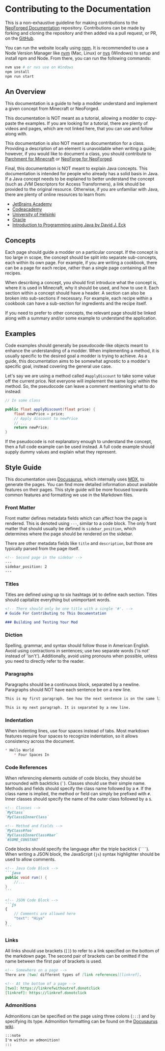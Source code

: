 # Contributing to the Documentation

This is a non-exhaustive guideline for making contributions to the [NeoForged Documentation][docs] repository. Contributions can be made by forking and cloning the repository and then added via a pull request, or PR, on the [GitHub][docs].

You can run the website locally using [npm]. It is recommended to use a Node Version Manager like [nvm] (Mac, Linux) or [nvs] (Windows) to setup and install npm and Node. From there, you can run the following commands:

```bash
nvm use # or nvs use on Windows
npm install
npm run start
```

## An Overview

This documentation is a guide to help a modder understand and implement a given concept from Minecraft or NeoForged.

This documentation is NOT meant as a tutorial, allowing a modder to copy-paste the examples. If you are looking for a tutorial, there are plenty of videos and pages, which are not linked here, that you can use and follow along with.

This documentation is also NOT meant as documentation for a class. Providing a description of an element is unavoidable when writing a guide; however, if you would like to document a class, you should contribute to [Parchment for Minecraft][parchment] or [NeoForge for NeoForged][neo].

Final, this documentation is NOT meant to explain Java concepts. This documentation is intended for people who already has a solid basis in Java. If a Java concept needs to be explained to better understand the concept (such as JVM Descriptors for Access Transformers), a link should be provided to the original resource. Otherwise, if you are unfamiliar with Java, there are plenty of online resources to learn from:

* [JetBrains Academy][jetbrains]
* [Codeacademy][codeacademy]
* [University of Helsinki][helsinki]
* [Oracle][oracle]
* [Introduction to Programming using Java by David J. Eck][eck]

## Concepts

Each page should guide a modder on a particular concept. If the concept is too large in scope, the concept should be split into separate sub-concepts, each within its own page. For example, if you are writing  a cookbook, there can be a page for each recipe, rather than a single page containing all the recipes.

When describing a concept, you should first introduce what the concept is, where it is used in Minecraft, why it should be used, and how to use it. Each section within a concept should have a header. A section can also be broken into sub-sections if necessary. For example, each recipe within a cookbook can have a sub-section for ingredients and the recipe itself.

If you need to prefer to other concepts, the relevant page should be linked along with a summary and/or some example to understand the application.

## Examples

Code examples should generally be pseudocode-like objects meant to enhance the understanding of a modder. When implementing a method, it is usually specific to the desired goal a modder is trying to achieve. As a guide, this documentation aims to be somewhat agnostic to a modder's specific goal, instead covering the general use case.

Let's say we are using a method called `#applyDiscount` to take some value off the current price. Not everyone will implement the same logic within the method. So, the pseudocode can leave a comment mentioning what to do instead:

```java
// In some class

public float applyDiscount(float price) {
    float newPrice = price;
    // Apply discount to newPrice
    // ...
    return newPrice;
}
```

If the pseudocode is not explanatory enough to understand the concept, then a full code example can be used instead. A full code example should supply dummy values and explain what they represent.

## Style Guide

This documentation uses [Docusaurus][docusaurus], which internally uses [MDX][mdx], to generate the pages. You can find more detailed information about available features on their pages. This style guide will be more focused towards common features and formatting we use in the Markdown files.

### Front Matter

Front matter defines metadata fields which can affect how the page is rendered. This is denoted using `---`, similar to a code block. The only front matter that should usually be defined is `sidebar_position`, which determines where the page should be rendered on the sidebar.

There are other metadata fields like `title` and `description`, but those are typically parsed from the page itself.

```md
<!-- Second page in the sidebar -->
---
sidebar_position: 2
---
```

### Titles

Titles are defined using up to six hashtags (`#`) to define each section. Titles should capitalize everything but unimportant words.

```md
<!-- There should only be one title with a single '#'. -->
# Guide For Contributing to This Documentation

### Building and Testing Your Mod
```

### Diction

Spelling, grammar, and syntax should follow those in American English. Avoid using contractions in sentences; use two separate words ('is not' instead of 'isn't'). Additionally, avoid using pronouns when possible, unless you need to directly refer to the reader.

### Paragraphs

Paragraphs should be a continuous block, separated by a newline. Paragraphs should NOT have each sentence be on a new line.

```md
This is my first paragraph. See how the next sentence is on the same line? You can use word wrapping in your editor to stop the line from going off the screen.

This is my next paragraph. It is separated by a new line.
```

### Indentation

When indenting lines, use four spaces instead of tabs. Most markdown features require four spaces to recognize indentation, so it allows consistency across the document.

```md
* Hello World
    * Four Spaces In
```

### Code References

When referencing elements outside of code blocks, they should be surrounded with backticks (`` ` ``). Classes should use their simple name. Methods and fields should specify the class name followed by a `#`. If the class name is implied, the method or field can simply be prefixed with `#`. Inner classes should specify the name of the outer class followed by a `$`.

```md
<!-- Classes -->
`MyClass`
`MyClass$InnerClass`

<!-- Method and Fields -->
`MyClass#foo`
`MyClass$InnerClass#bar`
`#SOME_CONSTANT`
```

Code blocks should specify the language after the triple backtick (`` ``` ``). When writing a JSON block, the JavaScript (`js`) syntax highlighter should be used to allow comments.

````md
<!-- Java Code Block -->
```java
public void run() {
    //...
}
```

<!-- JSON Code Block -->
```js
{
    // Comments are allowed here
    "text": "Hiya"
}
```
````

### Links

All links should use brackets (`[]`) to refer to a link specified on the bottom of the markdown page. The second pair of brackets can be omitted if the name between the first pair of brackets is used.

```md
<!-- Somewhere on a page -->
There are [two] different types of [link references][linkref].

<!-- At the bottom of a page -->
[two]: https://linkrefwithoutref.donotclick
[linkref]: https://linkref.donotclick
```

### Admonitions

Admonitions can be specified on the page using three colons (`:::`) and by specifying its type. Admonition formatting can be found on the [Docusaurus wiki][admonition].

```md
:::note
I'm within an admonition!
:::
```

[docs]: https://github.com/neoforged/Documentation

[npm]: https://www.npmjs.com/
[nvm]: https://github.com/nvm-sh/nvm
[nvs]: https://github.com/jasongin/nvs

[parchment]: https://github.com/ParchmentMC/Parchment
[neo]: https://github.com/neoforged/NeoForge/

[jetbrains]: https://www.jetbrains.com/academy/
[codeacademy]: https://www.codecademy.com/learn/learn-java
[helsinki]: https://java-programming.mooc.fi/
[oracle]: https://docs.oracle.com/javase/tutorial/
[eck]: http://math.hws.edu/javanotes/

[docusaurus]: https://docusaurus.io/docs/markdown-features
[mdx]: https://mdxjs.com/guides/

[admonition]: https://docusaurus.io/docs/markdown-features/admonitions
